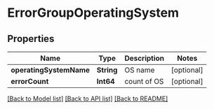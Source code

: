 # ErrorGroupOperatingSystem

## Properties
Name | Type | Description | Notes
------------ | ------------- | ------------- | -------------
**operatingSystemName** | **String** | OS name | [optional] 
**errorCount** | **Int64** | count of OS | [optional] 

[[Back to Model list]](../README.md#documentation-for-models) [[Back to API list]](../README.md#documentation-for-api-endpoints) [[Back to README]](../README.md)


